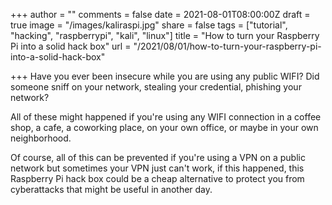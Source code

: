 +++
author = ""
comments = false
date = 2021-08-01T08:00:00Z
draft = true
image = "/images/kaliraspi.jpg"
share = false
tags = ["tutorial", "hacking", "raspberrypi", "kali", "linux"]
title = "How to turn your Raspberry Pi into a solid hack box"
url = "/2021/08/01/how-to-turn-your-raspberry-pi-into-a-solid-hack-box"

+++
Have you ever been insecure while you are using any public WIFI? Did someone sniff on your network, stealing your credential, phishing your network?

All of these might happened if you're using any WIFI connection in a coffee shop, a cafe, a coworking place, on your own office, or maybe in your own neighborhood.

Of course, all of this can be prevented if you're using a VPN on a public network but sometimes your VPN just can't work, if this happened, this Raspberry Pi hack box could be a cheap alternative to protect you from cyberattacks that might be useful in another day.